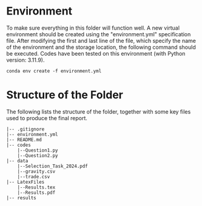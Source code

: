 
# Environment

To make sure everything in this folder will function well. A new virtual environment should be created using the "environment.yml" specification file. After modifying the first and last line of the file, which specify the name of the environment and the storage location, the following command should be executed. Codes have been tested on this environment (with Python version: 3.11.9).

`conda env create -f environment.yml`

# Structure of the Folder

The following lists the structure of the folder, together with some key files used to produce the final report.

```
|-- .gitignore
|-- environment.yml
|-- README.md 
|-- codes
    |--Question1.py
    |--Question2.py
|-- data
    |--Selection_Task_2024.pdf
    |--gravity.csv
    |--trade.csv
|-- LatexFiles
    |--Results.tex
    |--Results.pdf
|-- results
```
